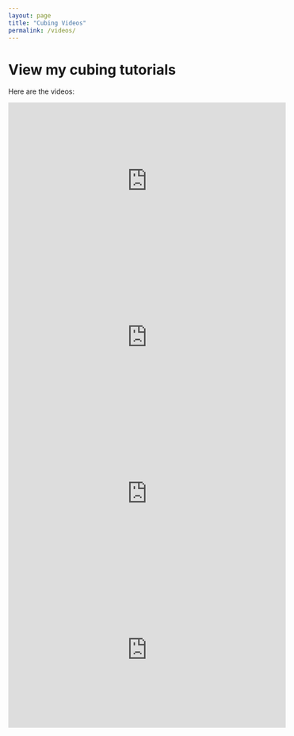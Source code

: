 ```yaml
---
layout: page
title: "Cubing Videos"
permalink: /videos/
---
```


# View my cubing tutorials

Here are the videos:

<iframe width="560" height="315" src="https://www.youtube.com/embed/JYDWOOUVnT0" 
  title="Another Cool Video" frameborder="0" 
  allow="accelerometer; autoplay; clipboard-write; encrypted-media; gyroscope; picture-in-picture" 
  allowfullscreen>
</iframe>

<iframe width="560" height="315" src="https://www.youtube.com/embed/64urkNl1ELI" 
  title="Another Cool Video" frameborder="0" 
  allow="accelerometer; autoplay; clipboard-write; encrypted-media; gyroscope; picture-in-picture" 
  allowfullscreen>
</iframe>

<iframe width="560" height="315" src="https://www.youtube.com/embed/A22u5tl_JUA" 
  title="Another Cool Video" frameborder="0" 
  allow="accelerometer; autoplay; clipboard-write; encrypted-media; gyroscope; picture-in-picture" 
  allowfullscreen>
</iframe>

<iframe width="560" height="315" src="https://www.youtube.com/embed/Nmz0cAORMWM" 
  title="Another Cool Video" frameborder="0" 
  allow="accelerometer; autoplay; clipboard-write; encrypted-media; gyroscope; picture-in-picture" 
  allowfullscreen>
</iframe>
